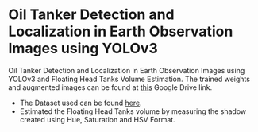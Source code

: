 # Oil Tanker Detection and Localization in Earth Observation Images using YOLOv3
Oil Tanker Detection and Localization in Earth Observation Images using YOLOv3 and Floating Head Tanks Volume Estimation. The trained weights and augmented images can be found at [this](https://drive.google.com/drive/folders/1EexugDnD7jl3xlPqfEnsDo5nwRJSyCW1?usp=sharing) Google Drive link.
- The Dataset used can be found [here](https://www.kaggle.com/towardsentropy/oil-storage-tanks).
- Estimated the Floating Head Tanks volume by measuring the shadow created using Hue, Saturation and HSV Format.
